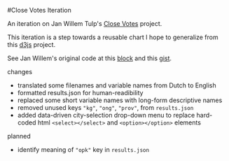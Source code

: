 #Close Votes Iteration

An iteration on Jan Willem Tulp's [Close Votes](http://tulpinteractive.com/projects/close-votes/) project. 

This iteration is a step towards a reusable chart I hope to generalize from this [d3js](http://d3js.org/) project.

See Jan Willem's original code at this [block](http://bl.ocks.org/micahstubbs/c248e13bf367f56baf84) and this [gist](https://gist.github.com/micahstubbs/c248e13bf367f56baf84). 

changes

+ translated some filenames and variable names from Dutch to English
+ formatted results.json for human-readibility
+ replaced some short variable names with long-form descriptive names
+ removed unused keys `"kg"`, `"ong"`, `"prov"`, from `results.json`
+ added data-driven city-selection drop-down menu to replace hard-coded html `<select></select>` and `<option></option>` elements

planned

+ identify meaning of `"opk"` key in `results.json`



